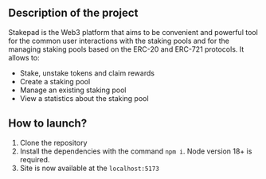 ## Description of the project

Stakepad is the Web3 platform that aims to be convenient and powerful tool for the common user interactions with the staking pools and for the managing staking pools based on the ERC-20 and ERC-721 protocols. It allows to:

- Stake, unstake tokens and claim rewards
- Create a staking pool
- Manage an existing staking pool
- View a statistics about the staking pool

## How to launch?

1. Clone the repository
2. Install the dependencies with the command `npm i`. Node version 18+ is required.
3. Site is now available at the `localhost:5173`
